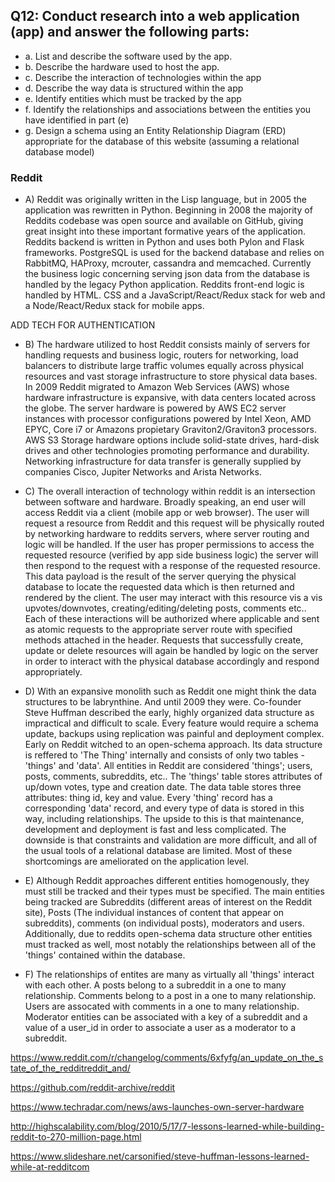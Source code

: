 ## Q12: Conduct research into a web application (app) and answer the following parts: 
- a. List and describe the software used by the app.
- b. Describe the hardware used to host the app.
- c. Describe the interaction of technologies within the app
- d. Describe the way data is structured within the app
- e. Identify entities which must be tracked by the app
- f. Identify the relationships and associations between the entities you have identified in part (e)
- g. Design a schema using an Entity Relationship Diagram (ERD) appropriate for the database of this website (assuming a relational database model)	

### Reddit
- A) Reddit was originally written in the Lisp language, but in 2005 the application was rewritten in Python. Beginning in 2008 the majority of Reddits codebase was open source and available on GitHub, giving great insight into these important formative years of the application. Reddits backend is written in Python and uses both Pylon and Flask frameworks. PostgreSQL is used for the backend database and relies on RabbitMQ, HAProxy, mcrouter, cassandra and memcached. Currently the business logic concerning serving json data from the database is handled by the legacy Python application. Reddits front-end logic is handled by HTML. CSS and a JavaScript/React/Redux stack for web and a Node/React/Redux stack for mobile apps. 

ADD TECH FOR AUTHENTICATION


- B) The hardware utilized to host Reddit consists mainly of servers for handling requests and business logic, routers for networking, load balancers to distribute large traffic volumes equally across physical resources and vast storage infrastructure to store physical data bases. In 2009 Reddit migrated to Amazon Web Services (AWS) whose hardware infrastructure is expansive, with data centers located across the globe. The server hardware is powered by AWS EC2 server instances with processor configurations powered by Intel Xeon, AMD EPYC, Core i7 or Amazons propietary Graviton2/Graviton3 processors. AWS S3 Storage hardware options include solid-state drives, hard-disk drives and other technologies promoting performance and durability. Networking infrastructure for data transfer is generally supplied by companies Cisco, Jupiter Networks and Arista Networks. 


- C) The overall interaction of technology within reddit is an intersection between software and hardware. Broadly speaking, an end user will access Reddit via a client (mobile app or web browser). The user will request a resource from Reddit and this request will be physically routed by networking hardware to reddits servers, where server routing and logic will be handled. If the user has proper permissions to access the requested resource (verified by app side business logic) the server will then respond to the request with a response of the requested resource. This data payload is the result of the server querying the physical database to locate the requested data which is then returned and rendered by the client. The user may interact with this resource vis a vis upvotes/downvotes, creating/editing/deleting posts, comments etc.. Each of these interactions will be authorized where applicable and sent as atomic requests to the appropriate server route with specified methods attached in the header. Requests that successfully create, update or delete resources will again be handled by logic on the server in order to interact with the physical database accordingly and respond appropriately.  


- D) With an expansive monolith such as Reddit one might think the data structures to be labrynthine. And until 2009 they were. Co-founder Steve Huffman described the early, highly organized data structure as impractical and difficult to scale. Every feature would require a schema update, backups using replication was painful and deployment complex. Early on Reddit witched to an open-schema approach. Its data structure is reffered to 'The Thing' internally and consists of only two tables - 'things' and 'data'. All entities in Reddit are considered 'things'; users, posts, comments, subreddits, etc.. The 'things' table stores attributes of up/down votes, type and creation date. The data table stores three attributes: thing id, key and value. Every 'thing' record has a corresponding 'data' record, and every type of data is stored in this way, including relationships. The upside to this is that maintenance, development and deployment is fast and less complicated. The downside is that constraints and validation are more difficult, and all of the usual tools of a relational database are limited. Most of these shortcomings are ameliorated on the application level.

- E) Although Reddit approaches different entities homogenously, they must still be tracked and their types must be specified. The main entities being tracked are Subreddits (different areas of interest on the Reddit site), Posts (The individual instances of content that appear on subreddits), comments (on individual posts), moderators and users. Additionally, due to reddits open-schema data structure other entities must tracked as well, most notably the relationships between all of the 'things' contained within the database. 

- F) The relationships of entites are many as virtually all 'things' interact with each other. A posts belong to a subreddit in a one to many relationship. Comments belong to a post in a one to many relationship. Users are assocated with comments in a one to many relationship. Moderator entities can be associated with a key of a subreddit and a value of a user_id in order to associate a user as a moderator to a subreddit. 

https://www.reddit.com/r/changelog/comments/6xfyfg/an_update_on_the_state_of_the_redditreddit_and/

https://github.com/reddit-archive/reddit

https://www.techradar.com/news/aws-launches-own-server-hardware

http://highscalability.com/blog/2010/5/17/7-lessons-learned-while-building-reddit-to-270-million-page.html

https://www.slideshare.net/carsonified/steve-huffman-lessons-learned-while-at-redditcom